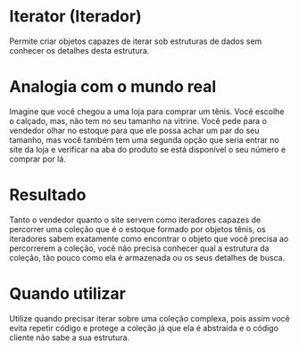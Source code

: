 # Iterator (Iterador)

Permite criar objetos capazes de iterar sob estruturas de dados sem conhecer os detalhes desta 
estrutura.

# Analogia com o mundo real 

Imagine que você chegou a uma loja para comprar um tênis. Você escolhe o calçado, mas, não tem no seu
tamanho na vitrine. Você pede para o vendedor olhar no estoque para que ele possa 
achar um par do seu tamanho, mas você também tem uma segunda opção que seria entrar no site da loja e
verificar na aba do produto se está disponível o seu número e comprar por lá.

# Resultado

Tanto o vendedor quanto o site servem como iteradores capazes de percorrer uma coleção que é o estoque 
formado por objetos tênis, os iteradores sabem exatamente como encontrar o objeto que você precisa
ao percorrerem a coleção, você não precisa conhecer qual a estrutura da coleção, tão pouco
como ela é armazenada ou os seus detalhes de busca.

# Quando utilizar 

Utilize quando precisar iterar sobre uma coleção complexa, pois assim você evita repetir código e
protege a coleção já que ela é abstraída e o código cliente não sabe a sua estrutura.

